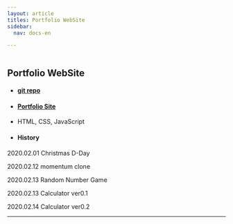 ```yaml
---
layout: article
titles: Portfolio WebSite
sidebar:
  nav: docs-en

---
```


<img class="image image--xl" src=""/>

## Portfolio WebSite

+ #### [git repo](https://github.com/dongsub-joung/web)
+ #### [Portfolio Site](https://dongsub-joung.github.io/web/result/intro.html)

+ HTML, CSS, JavaScript



+ #### History

2020.02.01 Christmas D-Day

2020.02.12 momentum clone

2020.02.13 Random Number Game

2020.02.13 Calculator ver0.1

2020.02.14 Calculator ver0.2 



---
